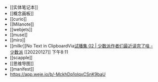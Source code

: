 - [[实体笔记本]]
- [[概念画板]]
- [[curio]]
- [[Milanote]]
- [[webjets]]
- [[muse]]
- [[miro]]
- [[milkr]]No Text in ClipboardVia[试播集 02 | 少数派作者们最近读完了啥 - 少数派](https://sspai.com/post/71036) [[20220127]] 下午8:11
- [[scapple]]
- [[思维导图]]
- [[manifest]]
- https://app.weje.io/b/-MckhDp1olqxCSnK9baU
